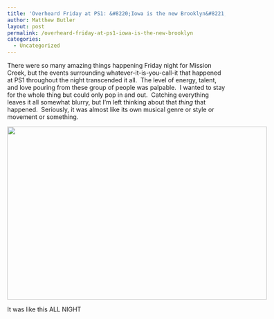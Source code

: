 ```yaml
---
title: 'Overheard Friday at PS1: &#8220;Iowa is the new Brooklyn&#8221;'
author: Matthew Butler
layout: post
permalink: /overheard-friday-at-ps1-iowa-is-the-new-brooklyn
categories:
  - Uncategorized
---
```

There were so many amazing things happening Friday night for Mission Creek, but the events surrounding whatever-it-is-you-call-it that happened at PS1 throughout the night transcended it all.  The level of energy, talent, and love pouring from these group of people was palpable.  I wanted to stay for the whole thing but could only pop in and out.  Catching everything leaves it all somewhat blurry, but I&#8217;m left thinking about that *thing* that happened.  Seriously, it was almost like its own musical genre or style or movement or something.

<div style="width: 610px" class="wp-caption alignnone">
  <img title="wowsers" src="http://www.mattbutler.net/images/ps1-fri.jpg" alt="" width="600" height="400" /><p class="wp-caption-text">
    It was like this ALL NIGHT
  </p>
</div>